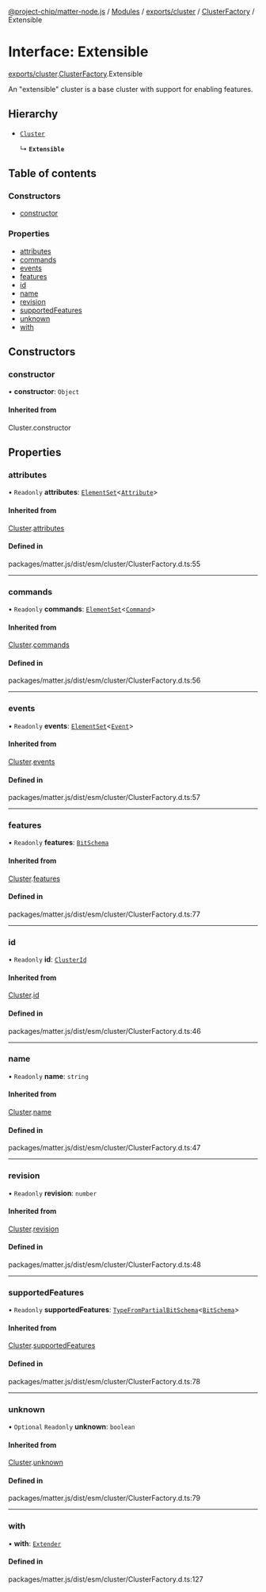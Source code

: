 [@project-chip/matter-node.js](../README.md) / [Modules](../modules.md) / [exports/cluster](../modules/exports_cluster.md) / [ClusterFactory](../modules/exports_cluster.ClusterFactory.md) / Extensible

# Interface: Extensible

[exports/cluster](../modules/exports_cluster.md).[ClusterFactory](../modules/exports_cluster.ClusterFactory.md).Extensible

An "extensible" cluster is a base cluster with support for enabling
features.

## Hierarchy

- [`Cluster`](exports_cluster.ClusterFactory.Cluster.md)

  ↳ **`Extensible`**

## Table of contents

### Constructors

- [constructor](exports_cluster.ClusterFactory.Extensible.md#constructor)

### Properties

- [attributes](exports_cluster.ClusterFactory.Extensible.md#attributes)
- [commands](exports_cluster.ClusterFactory.Extensible.md#commands)
- [events](exports_cluster.ClusterFactory.Extensible.md#events)
- [features](exports_cluster.ClusterFactory.Extensible.md#features)
- [id](exports_cluster.ClusterFactory.Extensible.md#id)
- [name](exports_cluster.ClusterFactory.Extensible.md#name)
- [revision](exports_cluster.ClusterFactory.Extensible.md#revision)
- [supportedFeatures](exports_cluster.ClusterFactory.Extensible.md#supportedfeatures)
- [unknown](exports_cluster.ClusterFactory.Extensible.md#unknown)
- [with](exports_cluster.ClusterFactory.Extensible.md#with)

## Constructors

### constructor

• **constructor**: `Object`

#### Inherited from

Cluster.constructor

## Properties

### attributes

• `Readonly` **attributes**: [`ElementSet`](../modules/exports_cluster.ClusterFactory.md#elementset)\<[`Attribute`](../modules/exports_cluster.ClusterFactory.md#attribute)\>

#### Inherited from

[Cluster](exports_cluster.ClusterFactory.Cluster.md).[attributes](exports_cluster.ClusterFactory.Cluster.md#attributes)

#### Defined in

packages/matter.js/dist/esm/cluster/ClusterFactory.d.ts:55

___

### commands

• `Readonly` **commands**: [`ElementSet`](../modules/exports_cluster.ClusterFactory.md#elementset)\<[`Command`](../modules/exports_cluster.ClusterFactory.md#command)\>

#### Inherited from

[Cluster](exports_cluster.ClusterFactory.Cluster.md).[commands](exports_cluster.ClusterFactory.Cluster.md#commands)

#### Defined in

packages/matter.js/dist/esm/cluster/ClusterFactory.d.ts:56

___

### events

• `Readonly` **events**: [`ElementSet`](../modules/exports_cluster.ClusterFactory.md#elementset)\<[`Event`](../modules/exports_cluster.ClusterFactory.md#event)\>

#### Inherited from

[Cluster](exports_cluster.ClusterFactory.Cluster.md).[events](exports_cluster.ClusterFactory.Cluster.md#events)

#### Defined in

packages/matter.js/dist/esm/cluster/ClusterFactory.d.ts:57

___

### features

• `Readonly` **features**: [`BitSchema`](../modules/exports_schema.md#bitschema)

#### Inherited from

[Cluster](exports_cluster.ClusterFactory.Cluster.md).[features](exports_cluster.ClusterFactory.Cluster.md#features)

#### Defined in

packages/matter.js/dist/esm/cluster/ClusterFactory.d.ts:77

___

### id

• `Readonly` **id**: [`ClusterId`](../modules/exports_datatype.md#clusterid)

#### Inherited from

[Cluster](exports_cluster.ClusterFactory.Cluster.md).[id](exports_cluster.ClusterFactory.Cluster.md#id)

#### Defined in

packages/matter.js/dist/esm/cluster/ClusterFactory.d.ts:46

___

### name

• `Readonly` **name**: `string`

#### Inherited from

[Cluster](exports_cluster.ClusterFactory.Cluster.md).[name](exports_cluster.ClusterFactory.Cluster.md#name)

#### Defined in

packages/matter.js/dist/esm/cluster/ClusterFactory.d.ts:47

___

### revision

• `Readonly` **revision**: `number`

#### Inherited from

[Cluster](exports_cluster.ClusterFactory.Cluster.md).[revision](exports_cluster.ClusterFactory.Cluster.md#revision)

#### Defined in

packages/matter.js/dist/esm/cluster/ClusterFactory.d.ts:48

___

### supportedFeatures

• `Readonly` **supportedFeatures**: [`TypeFromPartialBitSchema`](../modules/exports_schema.md#typefrompartialbitschema)\<[`BitSchema`](../modules/exports_schema.md#bitschema)\>

#### Inherited from

[Cluster](exports_cluster.ClusterFactory.Cluster.md).[supportedFeatures](exports_cluster.ClusterFactory.Cluster.md#supportedfeatures)

#### Defined in

packages/matter.js/dist/esm/cluster/ClusterFactory.d.ts:78

___

### unknown

• `Optional` `Readonly` **unknown**: `boolean`

#### Inherited from

[Cluster](exports_cluster.ClusterFactory.Cluster.md).[unknown](exports_cluster.ClusterFactory.Cluster.md#unknown)

#### Defined in

packages/matter.js/dist/esm/cluster/ClusterFactory.d.ts:79

___

### with

• **with**: [`Extender`](../modules/exports_cluster.ClusterFactory.md#extender)

#### Defined in

packages/matter.js/dist/esm/cluster/ClusterFactory.d.ts:127
